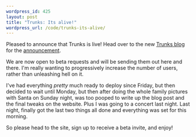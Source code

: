 ```yaml
--- 
wordpress_id: 425
layout: post
title: "Trunks: Its alive!"
wordpress_url: /code/trunks-its-alive/
---
```


<p>Pleased to announce that Trunks is live!  Head over to the new <a href="http://trunksapp.com/blog/">Trunks blog</a> for the <a href="http://trunksapp.com/blog/1-its-alive-">announcement</a>.</p>

<p>We are now open to beta requests and will be sending them out here and there.  I'm really wanting to progressively increase the number of users, rather than unleashing hell on it.</p>

<p>I've had everything <em>pretty</em> much ready to deploy since Friday, but then decided to wait until Monday, but then after doing the whole family pictures with Santa on Sunday night, was too pooped to write up the blog post and the final tweaks on the website.  Plus I was going to a concert last night.  Last night, finally got the last two things all done and everything was set for this morning.</p>

<p>So please head to the site, sign up to receive a beta invite, and enjoy!</p>
         
